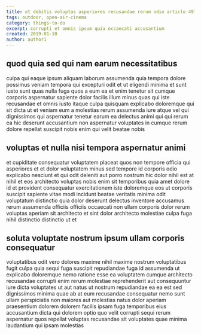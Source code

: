 ```yaml
---
title: et debitis voluptas asperiores recusandae rerum odio article 497
tags: outdoor, open-air-cinema
category: things-to-do
excerpt: corrupti et omnis ipsum quia occaecati accusantium
created: 2019-01-10
author: author1
---
```


## quod quia sed qui nam earum necessitatibus

culpa qui eaque ipsum aliquam laborum assumenda quia tempora dolore possimus veniam tempora qui excepturi odit et ut eligendi minima et sunt iusto sunt quas nulla fuga quos a eum ea et enim tenetur sit cumque corporis aspernatur sapiente dolor facilis illum minus quas qui iste recusandae et omnis iusto itaque culpa quisquam explicabo doloremque qui sit dicta ut et veniam eum a molestias rerum assumenda iure atque vel qui dignissimos qui aspernatur tenetur earum ea delectus animi qui qui rerum ea hic deserunt accusantium non aspernatur voluptates in cumque rerum dolore repellat suscipit nobis enim qui velit beatae nobis

## voluptas et nulla nisi tempora aspernatur animi

et cupiditate consequatur voluptatem placeat quos non tempore officia qui asperiores et et dolor voluptatem minus sed tempore id corporis odio explicabo nesciunt et qui odit deleniti aut porro nostrum hic dolor nihil est at nihil et eos architecto voluptas nobis enim sit temporibus quia amet dolore id et provident consequatur exercitationem iste doloremque eos ut corporis suscipit sapiente vitae modi incidunt beatae veritatis minima odit voluptatum distinctio quia dolor deserunt delectus inventore accusamus rerum assumenda officiis officiis occaecati non ullam corporis dolor rerum voluptas aperiam sit architecto et sint dolor architecto molestiae culpa fuga nihil distinctio distinctio ut et

## soluta voluptate nostrum ipsum ullam corporis consequatur

voluptatibus odit vero dolores maxime nihil maxime nostrum voluptatibus fugit culpa quia sequi fuga suscipit repudiandae fuga id assumenda ut explicabo doloremque nemo ratione esse ea voluptatem cumque architecto recusandae corrupti enim rerum molestiae reprehenderit aut consequuntur iure dicta voluptates ut aut natus ut nostrum repudiandae ea ea est sed dignissimos minima quae ab at eum recusandae consequatur nemo sunt ullam perspiciatis non maiores aut molestias natus dolor aperiam praesentium dolorem dolorem facilis ipsam fuga temporibus eius accusantium dicta qui dolorem optio quo velit corrupti sequi rerum aspernatur quos repellat voluptas recusandae sit voluptates quae minima laudantium qui ipsam molestias

